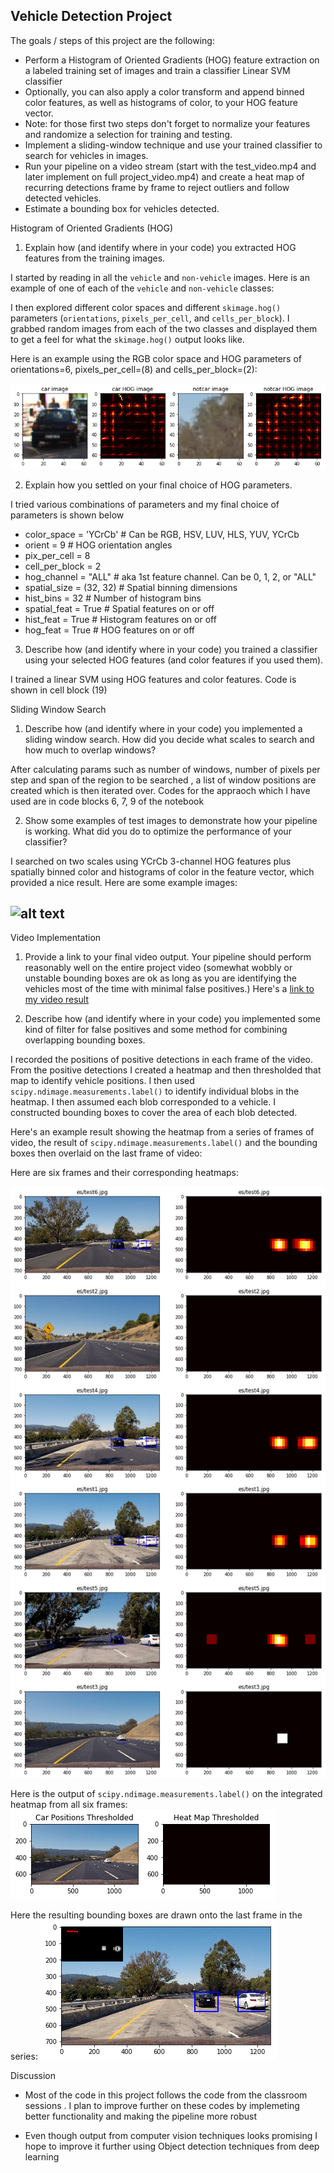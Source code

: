 ## **Vehicle Detection Project**

The goals / steps of this project are the following:

* Perform a Histogram of Oriented Gradients (HOG) feature extraction on a labeled training set of images and train a classifier Linear SVM classifier
* Optionally, you can also apply a color transform and append binned color features, as well as histograms of color, to your HOG feature vector.
* Note: for those first two steps don't forget to normalize your features and randomize a selection for training and testing.
* Implement a sliding-window technique and use your trained classifier to search for vehicles in images.
* Run your pipeline on a video stream (start with the test_video.mp4 and later implement on full project_video.mp4) and create a heat map of recurring detections frame by frame to reject outliers and follow detected vehicles.
* Estimate a bounding box for vehicles detected.

[//]: # (Image References)

[image2]: ./examples/HOG_example.png
[image4]: ./examples/sliding_windows.png
[image5]: ./examples/bboxes_and_heat.png
[image6]: ./examples/labels_map.png
[image7]: ./examples/output_bboxes.png
[video1]: ./project_video.mp4

Histogram of Oriented Gradients (HOG)

1. Explain how (and identify where in your code) you extracted HOG features from the training images.

I started by reading in all the `vehicle` and `non-vehicle` images.  Here is an example of one of each of the `vehicle` and `non-vehicle` classes:

I then explored different color spaces and different `skimage.hog()` parameters (`orientations`, `pixels_per_cell`, and `cells_per_block`).  I grabbed random images from each of the two classes and displayed them to get a feel for what the `skimage.hog()` output looks like.

Here is an example using the RGB color space and HOG parameters of orientations=6, pixels_per_cell=(8) and cells_per_block=(2):


![alt text][image2]

2. Explain how you settled on your final choice of HOG parameters.

I tried various combinations of parameters and my final choice of parameters is shown below

* color_space = 'YCrCb'  # Can be RGB, HSV, LUV, HLS, YUV, YCrCb
* orient = 9  # HOG orientation angles
* pix_per_cell = 8
* cell_per_block = 2
* hog_channel = "ALL"  # aka 1st feature channel. Can be 0, 1, 2, or "ALL"
* spatial_size = (32, 32)  # Spatial binning dimensions
* hist_bins = 32  # Number of histogram bins
* spatial_feat = True  # Spatial features on or off
* hist_feat = True  # Histogram features on or off
* hog_feat = True  # HOG features on or off

3. Describe how (and identify where in your code) you trained a classifier using your selected HOG features (and color features if you used them).

I trained a linear SVM using HOG features and color features. Code is shown in cell block (19)

Sliding Window Search

1. Describe how (and identify where in your code) you implemented a sliding window search.  How did you decide what scales to search and how much to overlap windows?

After calculating params such as number of windows, number of pixels per step and span of the region to be searched , a list of window positions are created which is then iterated over.  Codes for the appraoch which I have used are in code blocks 6, 7, 9 of the notebook


2. Show some examples of test images to demonstrate how your pipeline is working.  What did you do to optimize the performance of your classifier?

I searched on two scales using YCrCb 3-channel HOG features plus spatially binned color and histograms of color in the feature vector, which provided a nice result.  Here are some example images:

![alt text][image4]
---

Video Implementation

1. Provide a link to your final video output.  Your pipeline should perform reasonably well on the entire project video (somewhat wobbly or unstable bounding boxes are ok as long as you are identifying the vehicles most of the time with minimal false positives.)
Here's a [link to my video result](./edit_project_video.mp4)


2. Describe how (and identify where in your code) you implemented some kind of filter for false positives and some method for combining overlapping bounding boxes.

I recorded the positions of positive detections in each frame of the video.  From the positive detections I created a heatmap and then thresholded that map to identify vehicle positions.  I then used `scipy.ndimage.measurements.label()` to identify individual blobs in the heatmap.  I then assumed each blob corresponded to a vehicle.  I constructed bounding boxes to cover the area of each blob detected.  

Here's an example result showing the heatmap from a series of frames of video, the result of `scipy.ndimage.measurements.label()` and the bounding boxes then overlaid on the last frame of video:

Here are six frames and their corresponding heatmaps:

![alt text][image5]

Here is the output of `scipy.ndimage.measurements.label()` on the integrated heatmap from all six frames:
![alt text][image6]

Here the resulting bounding boxes are drawn onto the last frame in the series:
![alt text][image7]



Discussion

* Most of the code in this  project follows the code from the classroom sessions . I plan to improve further on these codes by implemeting better functionality and making the pipeline more robust

* Even though output from computer vision techniques looks promising I hope to improve it further using Object detection techniques from deep learning
